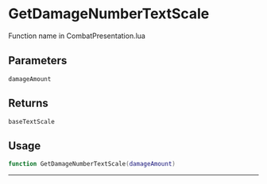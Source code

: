 # GetDamageNumberTextScale
Function name in CombatPresentation.lua
## Parameters
`damageAmount`
## Returns
`baseTextScale`
## Usage
```lua
function GetDamageNumberTextScale(damageAmount)
```
---
